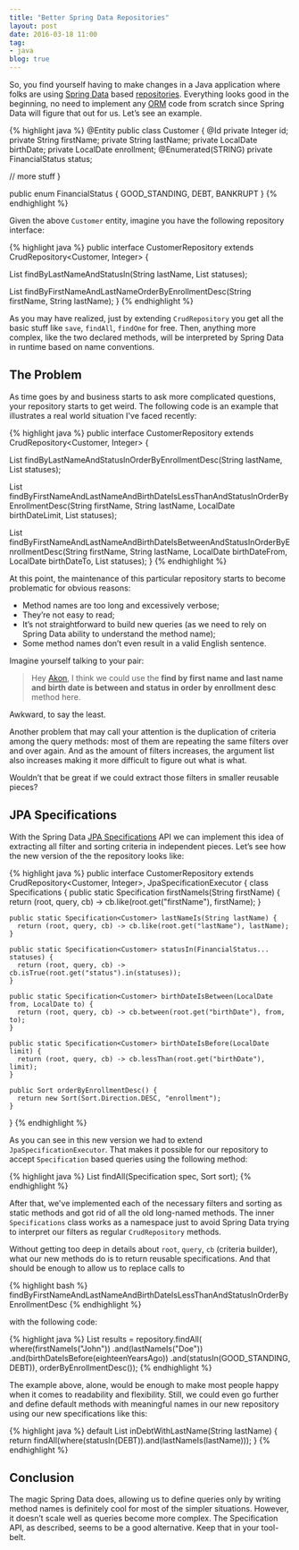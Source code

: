 ```yaml
---
title: "Better Spring Data Repositories"
layout: post
date: 2016-03-18 11:00
tag:
- java
blog: true
---
```


So, you find yourself having to make changes in a Java application where folks are using [Spring Data](http://projects.spring.io/spring-data-jpa/) based [repositories](http://www.martinfowler.com/eaaCatalog/repository.html). Everything looks good in the beginning, no need to implement any [ORM](https://en.wikipedia.org/wiki/Object-relational_mapping) code from scratch since Spring Data will figure that out for us. Let’s see an example.

{% highlight java %}
@Entity
public class Customer {
  @Id
  private Integer id;
  private String firstName;
  private String lastName;
  private LocalDate birthDate;
  private LocalDate enrollment;
  @Enumerated(STRING)
  private FinancialStatus status;

  // more stuff
}

public enum FinancialStatus {
  GOOD_STANDING,
  DEBT,
  BANKRUPT
}
{% endhighlight %}

Given the above `Customer` entity, imagine you have the following repository interface:

{% highlight java %}
public interface CustomerRepository extends CrudRepository<Customer, Integer> {

  List<Customer> findByLastNameAndStatusIn(String lastName, List<FinancialStatus> statuses);

  List<Customer> findByFirstNameAndLastNameOrderByEnrollmentDesc(String firstName, String lastName);
}
{% endhighlight %}

As you may have realized, just by extending `CrudRepository` you get all the basic stuff like `save`, `findAll`, `findOne` for free. Then, anything more complex, like the two declared methods, will be interpreted by Spring Data in runtime based on name conventions.

## The Problem

As time goes by and business starts to ask more complicated questions, your repository starts to get weird. The following code is an example that illustrates a real world situation I've faced recently:

{% highlight java %}
public interface CustomerRepository extends CrudRepository<Customer, Integer> {

  List<Customer> findByLastNameAndStatusInOrderByEnrollmentDesc(String lastName, List<FinancialStatus> statuses);

  List<Customer> findByFirstNameAndLastNameAndBirthDateIsLessThanAndStatusInOrderByEnrollmentDesc(String firstName, String lastName, LocalDate birthDateLimit, List<FinancialStatus> statuses);

  List<Customer> findByFirstNameAndLastNameAndBirthDateIsBetweenAndStatusInOrderByEnrollmentDesc(String firstName, String lastName, LocalDate birthDateFrom, LocalDate birthDateTo, List<FinancialStatus> statuses);
 }
{% endhighlight %}

At this point, the maintenance of this particular repository starts to become problematic for obvious reasons:

- Method names are too long and excessively verbose;
- They’re not easy to read;
- It’s not straightforward to build new queries (as we need to rely on Spring Data ability to understand the method name);
- Some method names don’t even result in a valid English sentence.

Imagine yourself talking to your pair:

> Hey [Akon](https://twitter.com/konwi7), I think we could use the **find by first name and last name and birth date is between and status in order by enrollment desc** method here.

Awkward, to say the least.

Another problem that may call your attention is the duplication of criteria among the query methods: most of them are repeating the same filters over and over again. And as the amount of filters increases, the argument list also increases making it more difficult to figure out what is what.

Wouldn’t that be great if we could extract those filters in smaller reusable pieces?

## JPA Specifications

With the Spring Data [JPA Specifications](http://bit.ly/1KV77Ee) API we can implement this idea of extracting all filter and sorting criteria in independent pieces. Let’s see how the new version of the the repository looks like:

{% highlight java %}
public interface CustomerRepository extends CrudRepository<Customer, Integer>, JpaSpecificationExecutor<Customer> {
  class Specifications {
    public static Specification<Customer> firstNameIs(String firstName) {
      return (root, query, cb) -> cb.like(root.get("firstName"), firstName);
    }

    public static Specification<Customer> lastNameIs(String lastName) {
      return (root, query, cb) -> cb.like(root.get("lastName"), lastName);
    }

    public static Specification<Customer> statusIn(FinancialStatus... statuses) {
      return (root, query, cb) -> cb.isTrue(root.get("status").in(statuses));
    }

    public static Specification<Customer> birthDateIsBetween(LocalDate from, LocalDate to) {
      return (root, query, cb) -> cb.between(root.get("birthDate"), from, to);
    }

    public static Specification<Customer> birthDateIsBefore(LocalDate limit) {
      return (root, query, cb) -> cb.lessThan(root.get("birthDate"), limit);
    }

    public Sort orderByEnrollmentDesc() {
      return new Sort(Sort.Direction.DESC, "enrollment");
    }
  }
{% endhighlight %}

As you can see in this new version we had to extend `JpaSpecificationExecutor`. That makes it possible for our repository to accept `Specification` based queries using the following method:

{% highlight java %}
List<T> findAll(Specification<T> spec, Sort sort);
{% endhighlight %}

After that,  we've implemented each of the necessary filters and sorting as static methods and got rid of all the old long-named methods. The inner `Specifications` class works as a namespace just to avoid Spring Data trying to interpret our filters as regular `CrudRepository` methods.

Without getting too deep in details about `root`, `query`, `cb` (criteria builder), what our new methods do is to return reusable specifications. And that should be enough to allow us to replace calls to

{% highlight bash %}
findByFirstNameAndLastNameAndBirthDateIsLessThanAndStatusInOrderByEnrollmentDesc
{% endhighlight %}

with the following code:

{% highlight java %}
List<Customer> results = repository.findAll(
   where(firstNameIs("John"))
     .and(lastNameIs("Doe"))
     .and(birthDateIsBefore(eighteenYearsAgo))
     .and(statusIn(GOOD_STANDING, DEBT)),
   orderByEnrollmentDesc());
{% endhighlight %}

The example above, alone, would be enough to make most people happy when it comes to readability and flexibility. Still, we could even go further and define default methods with meaningful names in our new repository using our new specifications like this:

{% highlight java %}
  default List<Customer> inDebtWithLastName(String lastName) {
    return findAll(where(statusIn(DEBT)).and(lastNameIs(lastName)));
  }
{% endhighlight %}

## Conclusion

The magic Spring Data does, allowing us to define queries only by writing method names is definitely cool for most of the simpler situations. However, it doesn’t scale well as queries become more complex. The Specification API, as described, seems to be a good alternative. Keep that in your tool-belt.
